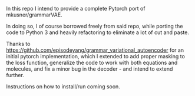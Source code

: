 In this repo I intend to provide a complete Pytorch port of mkusner/grammarVAE.

In doing so, I of course borrowed freely from said repo, while porting the code to Python 3 and heavily refactoring to eliminate a lot of cut and paste.

Thanks to https://github.com/episodeyang/grammar_variational_autoencoder for an
initial pytorch implementation, which I extended to add proper masking to the loss function,
generalize the code to work with both equations and molecules, and fix a minor bug in the decoder - and intend to extend further.

Instructions on how to install/run coming soon.

